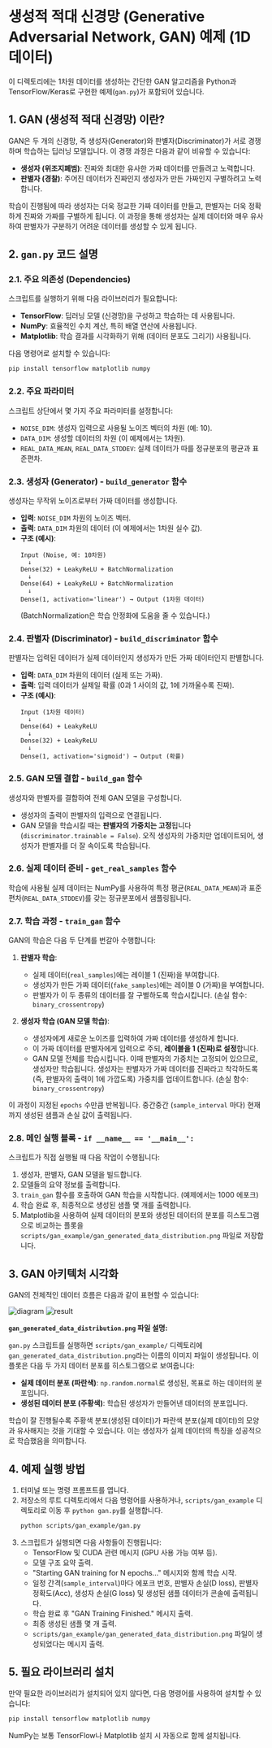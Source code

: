 # 생성적 적대 신경망 (Generative Adversarial Network, GAN) 예제 (1D 데이터)

이 디렉토리에는 1차원 데이터를 생성하는 간단한 GAN 알고리즘을 Python과 TensorFlow/Keras로 구현한 예제(`gan.py`)가 포함되어 있습니다.

## 1. GAN (생성적 적대 신경망) 이란?

GAN은 두 개의 신경망, 즉 생성자(Generator)와 판별자(Discriminator)가 서로 경쟁하며 학습하는 딥러닝 모델입니다. 이 경쟁 과정은 다음과 같이 비유할 수 있습니다:

*   **생성자 (위조지폐범)**: 진짜와 최대한 유사한 가짜 데이터를 만들려고 노력합니다.
*   **판별자 (경찰)**: 주어진 데이터가 진짜인지 생성자가 만든 가짜인지 구별하려고 노력합니다.

학습이 진행됨에 따라 생성자는 더욱 정교한 가짜 데이터를 만들고, 판별자는 더욱 정확하게 진짜와 가짜를 구별하게 됩니다. 이 과정을 통해 생성자는 실제 데이터와 매우 유사하여 판별자가 구분하기 어려운 데이터를 생성할 수 있게 됩니다.

## 2. `gan.py` 코드 설명

### 2.1. 주요 의존성 (Dependencies)

스크립트를 실행하기 위해 다음 라이브러리가 필요합니다:

*   **TensorFlow**: 딥러닝 모델 (신경망)을 구성하고 학습하는 데 사용됩니다.
*   **NumPy**: 효율적인 수치 계산, 특히 배열 연산에 사용됩니다.
*   **Matplotlib**: 학습 결과를 시각화하기 위해 (데이터 분포도 그리기) 사용됩니다.

다음 명령어로 설치할 수 있습니다:
```bash
pip install tensorflow matplotlib numpy
```

### 2.2. 주요 파라미터

스크립트 상단에서 몇 가지 주요 파라미터를 설정합니다:

*   `NOISE_DIM`: 생성자 입력으로 사용될 노이즈 벡터의 차원 (예: 10).
*   `DATA_DIM`: 생성할 데이터의 차원 (이 예제에서는 1차원).
*   `REAL_DATA_MEAN`, `REAL_DATA_STDDEV`: 실제 데이터가 따를 정규분포의 평균과 표준편차.

### 2.3. 생성자 (Generator) - `build_generator` 함수

생성자는 무작위 노이즈로부터 가짜 데이터를 생성합니다.

*   **입력**: `NOISE_DIM` 차원의 노이즈 벡터.
*   **출력**: `DATA_DIM` 차원의 데이터 (이 예제에서는 1차원 실수 값).
*   **구조 (예시)**:
    ```
    Input (Noise, 예: 10차원)
      ↓
    Dense(32) + LeakyReLU + BatchNormalization
      ↓
    Dense(64) + LeakyReLU + BatchNormalization
      ↓
    Dense(1, activation='linear') → Output (1차원 데이터)
    ```
    (BatchNormalization은 학습 안정화에 도움을 줄 수 있습니다.)

### 2.4. 판별자 (Discriminator) - `build_discriminator` 함수

판별자는 입력된 데이터가 실제 데이터인지 생성자가 만든 가짜 데이터인지 판별합니다.

*   **입력**: `DATA_DIM` 차원의 데이터 (실제 또는 가짜).
*   **출력**: 입력 데이터가 실제일 확률 (0과 1 사이의 값, 1에 가까울수록 진짜).
*   **구조 (예시)**:
    ```
    Input (1차원 데이터)
      ↓
    Dense(64) + LeakyReLU
      ↓
    Dense(32) + LeakyReLU
      ↓
    Dense(1, activation='sigmoid') → Output (확률)
    ```

### 2.5. GAN 모델 결합 - `build_gan` 함수

생성자와 판별자를 결합하여 전체 GAN 모델을 구성합니다.

*   생성자의 출력이 판별자의 입력으로 연결됩니다.
*   GAN 모델을 학습시킬 때는 **판별자의 가중치는 고정**됩니다 (`discriminator.trainable = False`). 오직 생성자의 가중치만 업데이트되어, 생성자가 판별자를 더 잘 속이도록 학습됩니다.

### 2.6. 실제 데이터 준비 - `get_real_samples` 함수

학습에 사용될 실제 데이터는 NumPy를 사용하여 특정 평균(`REAL_DATA_MEAN`)과 표준편차(`REAL_DATA_STDDEV`)를 갖는 정규분포에서 샘플링됩니다.

### 2.7. 학습 과정 - `train_gan` 함수

GAN의 학습은 다음 두 단계를 번갈아 수행합니다:

1.  **판별자 학습**:
    *   실제 데이터(`real_samples`)에는 레이블 1 (진짜)을 부여합니다.
    *   생성자가 만든 가짜 데이터(`fake_samples`)에는 레이블 0 (가짜)을 부여합니다.
    *   판별자가 이 두 종류의 데이터를 잘 구별하도록 학습시킵니다. (손실 함수: `binary_crossentropy`)

2.  **생성자 학습 (GAN 모델 학습)**:
    *   생성자에게 새로운 노이즈를 입력하여 가짜 데이터를 생성하게 합니다.
    *   이 가짜 데이터를 판별자에게 입력으로 주되, **레이블을 1 (진짜)로 설정**합니다.
    *   GAN 모델 전체를 학습시킵니다. 이때 판별자의 가중치는 고정되어 있으므로, 생성자만 학습됩니다. 생성자는 판별자가 가짜 데이터를 진짜라고 착각하도록 (즉, 판별자의 출력이 1에 가깝도록) 가중치를 업데이트합니다. (손실 함수: `binary_crossentropy`)

이 과정이 지정된 `epochs` 수만큼 반복됩니다. 중간중간 (`sample_interval` 마다) 현재까지 생성된 샘플과 손실 값이 출력됩니다.

### 2.8. 메인 실행 블록 - `if __name__ == '__main__':`

스크립트가 직접 실행될 때 다음 작업이 수행됩니다:
1.  생성자, 판별자, GAN 모델을 빌드합니다.
2.  모델들의 요약 정보를 출력합니다.
3.  `train_gan` 함수를 호출하여 GAN 학습을 시작합니다. (예제에서는 1000 에포크)
4.  학습 완료 후, 최종적으로 생성된 샘플 몇 개를 출력합니다.
5.  Matplotlib을 사용하여 실제 데이터의 분포와 생성된 데이터의 분포를 히스토그램으로 비교하는 플롯을 `scripts/gan_example/gan_generated_data_distribution.png` 파일로 저장합니다.

## 3. GAN 아키텍처 시각화

GAN의 전체적인 데이터 흐름은 다음과 같이 표현할 수 있습니다:

![diagram](./diagram-gan.png)
![result](./scripts/gan_example/gan_generated_data_distribution.png)

**`gan_generated_data_distribution.png` 파일 설명:**

`gan.py` 스크립트를 실행하면 `scripts/gan_example/` 디렉토리에 `gan_generated_data_distribution.png`라는 이름의 이미지 파일이 생성됩니다. 이 플롯은 다음 두 가지 데이터 분포를 히스토그램으로 보여줍니다:

*   **실제 데이터 분포 (파란색)**: `np.random.normal`로 생성된, 목표로 하는 데이터의 분포입니다.
*   **생성된 데이터 분포 (주황색)**: 학습된 생성자가 만들어낸 데이터의 분포입니다.

학습이 잘 진행될수록 주황색 분포(생성된 데이터)가 파란색 분포(실제 데이터)의 모양과 유사해지는 것을 기대할 수 있습니다. 이는 생성자가 실제 데이터의 특징을 성공적으로 학습했음을 의미합니다.

## 4. 예제 실행 방법

1.  터미널 또는 명령 프롬프트를 엽니다.
2.  저장소의 루트 디렉토리에서 다음 명령어를 사용하거나, `scripts/gan_example` 디렉토리로 이동 후 `python gan.py`를 실행합니다.
    ```bash
    python scripts/gan_example/gan.py
    ```
3.  스크립트가 실행되면 다음 사항들이 진행됩니다:
    *   TensorFlow 및 CUDA 관련 메시지 (GPU 사용 가능 여부 등).
    *   모델 구조 요약 출력.
    *   "Starting GAN training for N epochs..." 메시지와 함께 학습 시작.
    *   일정 간격(`sample_interval`)마다 에포크 번호, 판별자 손실(D loss), 판별자 정확도(Acc), 생성자 손실(G loss) 및 생성된 샘플 데이터가 콘솔에 출력됩니다.
    *   학습 완료 후 "GAN Training Finished." 메시지 출력.
    *   최종 생성된 샘플 몇 개 출력.
    *   `scripts/gan_example/gan_generated_data_distribution.png` 파일이 생성되었다는 메시지 출력.

## 5. 필요 라이브러리 설치

만약 필요한 라이브러리가 설치되어 있지 않다면, 다음 명령어를 사용하여 설치할 수 있습니다:

```bash
pip install tensorflow matplotlib numpy
```
NumPy는 보통 TensorFlow나 Matplotlib 설치 시 자동으로 함께 설치됩니다.
